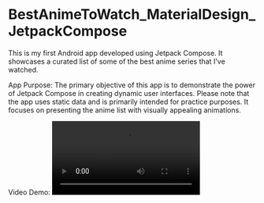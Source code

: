 # BestAnimeToWatch_MaterialDesign_JetpackCompose
This is my first Android app developed using Jetpack Compose. It showcases a curated list of some of the best anime series that I've watched.

App Purpose:
The primary objective of this app is to demonstrate the power of Jetpack Compose in creating dynamic user interfaces. Please note that the app uses static data and is primarily intended for practice purposes. It focuses on presenting the anime list with visually appealing animations.

Video Demo:
<video src="https://github.com/RidhwanAF/BestAnimeToWatch_MaterialDesign_JetpackCompose/assets/72844854/021e7b2f-eea6-4e5a-9ea3-b52e105e9e3a" />
